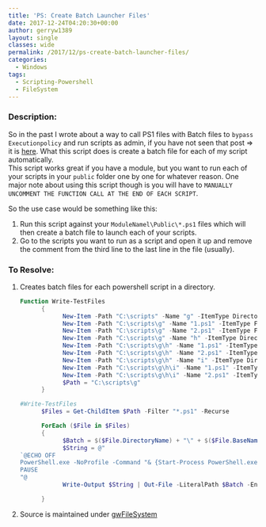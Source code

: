 ```yaml
---
title: 'PS: Create Batch Launcher Files'
date: 2017-12-24T04:20:30+00:00
author: gerryw1389
layout: single
classes: wide
permalink: /2017/12/ps-create-batch-launcher-files/
categories:
  - Windows
tags:
  - Scripting-Powershell
  - FileSystem
---
```

<!--more-->

### Description:

So in the past I wrote about a way to call PS1 files with Batch files to `bypass Executionpolicy` and run scripts as admin, if you have not seen that post => it is [here](https://automationadmin.com/2017/03/ps-call-ps1-with-batch/). What this script does is create a batch file for each of my script automatically.  
This script works great if you have a module, but you want to run each of your scripts in your `public` folder one by one for whatever reason. One major note about using this script though is you will have to `MANUALLY UNCOMMENT THE FUNCTION CALL AT THE END OF EACH SCRIPT`.

So the use case would be something like this:

  1. Run this script against your `ModuleNamel\Public\*.ps1` files which will then create a batch file to launch each of your scripts.
  2. Go to the scripts you want to run as a script and open it up and remove the comment from the third line to the last line in the file (usually).

### To Resolve:

1. Creates batch files for each powershell script in a directory.

   ```powershell
   Function Write-TestFiles
         {
               New-Item -Path "C:\scripts" -Name "g" -ItemType Directory
               New-Item -Path "C:\scripts\g" -Name "1.ps1" -ItemType File
               New-Item -Path "C:\scripts\g" -Name "2.ps1" -ItemType File
               New-Item -Path "C:\scripts\g" -Name "h" -ItemType Directory
               New-Item -Path "C:\scripts\g\h" -Name "1.ps1" -ItemType File
               New-Item -Path "C:\scripts\g\h" -Name "2.ps1" -ItemType File
               New-Item -Path "C:\scripts\g\h" -Name "i" -ItemType Directory
               New-Item -Path "C:\scripts\g\h\i" -Name "1.ps1" -ItemType File
               New-Item -Path "C:\scripts\g\h\i" -Name "2.ps1" -ItemType File
               $Path = "C:\scripts\g"
         }

   #Write-TestFiles
         $Files = Get-ChildItem $Path -Filter "*.ps1" -Recurse

         ForEach ($File in $Files)
         {
               $Batch = $($File.DirectoryName) + "\" + $($File.BaseName) + ".bat"
               $String = @"
   `@ECHO OFF
   PowerShell.exe -NoProfile -Command "& {Start-Process PowerShell.exe -ArgumentList '-NoProfile -ExecutionPolicy Bypass -File ""%~dpn0.ps1""' -Verb RunAs}"
   PAUSE
   "@
               Write-Output $String | Out-File -LiteralPath $Batch -Encoding ascii

         }
   ```

2. Source is maintained under [gwFileSystem](https://github.com/gerryw1389/powershell/blob/main/gwFilesystem/Public/New-BatLaunchers.ps1)